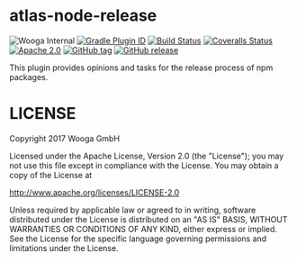 atlas-node-release
===========

![Wooga Internal](https://img.shields.io/badge/wooga-internal-lightgray.svg?style=flat-square)
[![Gradle Plugin ID](https://img.shields.io/badge/gradle-net.wooga.github-brightgreen.svg?style=flat-square)](https://plugins.gradle.org/plugin/net.wooga.plugins)
[![Build Status](https://img.shields.io/travis/wooga/atlas-node-release/master.svg?style=flat-square)](https://travis-ci.org/wooga/atlas-node-release)
[![Coveralls Status](https://img.shields.io/coveralls/wooga/atlas-node-release/master.svg?style=flat-square)](https://coveralls.io/github/wooga/atlas-node-release?branch=master)
[![Apache 2.0](https://img.shields.io/badge/license-Apache%202-blue.svg?style=flat-square)](https://raw.githubusercontent.com/wooga/atlas-node-release/master/LICENSE)
[![GitHub tag](https://img.shields.io/github/tag/wooga/atlas-node-release.svg?style=flat-square)]()
[![GitHub release](https://img.shields.io/github/release/wooga/atlas-node-release.svg?style=flat-square)]()

This plugin provides opinions and tasks for the release process of npm packages.

LICENSE
=======

Copyright 2017 Wooga GmbH

Licensed under the Apache License, Version 2.0 (the "License");
you may not use this file except in compliance with the License.
You may obtain a copy of the License at

<http://www.apache.org/licenses/LICENSE-2.0>

Unless required by applicable law or agreed to in writing, software
distributed under the License is distributed on an "AS IS" BASIS,
WITHOUT WARRANTIES OR CONDITIONS OF ANY KIND, either express or implied.
See the License for the specific language governing permissions and
limitations under the License.
